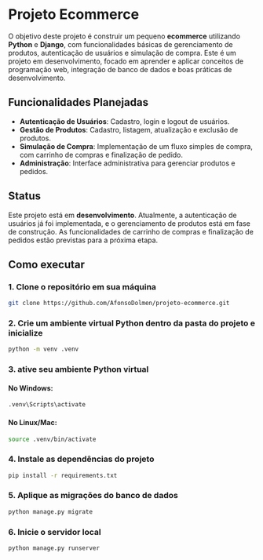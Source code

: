 # Projeto Ecommerce

O objetivo deste projeto é construir um pequeno **ecommerce** utilizando **Python** e **Django**, com funcionalidades básicas de gerenciamento de produtos, autenticação de usuários e simulação de compra. Este é um projeto em desenvolvimento, focado em aprender e aplicar conceitos de programação web, integração de banco de dados e boas práticas de desenvolvimento.

## Funcionalidades Planejadas

- **Autenticação de Usuários**: Cadastro, login e logout de usuários.
- **Gestão de Produtos**: Cadastro, listagem, atualização e exclusão de produtos.
- **Simulação de Compra**: Implementação de um fluxo simples de compra, com carrinho de compras e finalização de pedido.
- **Administração**: Interface administrativa para gerenciar produtos e pedidos.

## Status

Este projeto está em **desenvolvimento**. Atualmente, a autenticação de usuários já foi implementada, e o gerenciamento de produtos está em fase de construção. As funcionalidades de carrinho de compras e finalização de pedidos estão previstas para a próxima etapa.

## Como executar

### 1. Clone o repositório em sua máquina

```bash
git clone https://github.com/AfonsoDolmen/projeto-ecommerce.git
```

### 2. Crie um ambiente virtual Python dentro da pasta do projeto e inicialize

```bash
python -m venv .venv
```

### 3. ative seu ambiente Python virtual


#### No Windows:
```bash
.venv\Scripts\activate
```

#### No Linux/Mac:
```bash
source .venv/bin/activate
```


### 4. Instale as dependências do projeto

```bash
pip install -r requirements.txt
```

### 5. Aplique as migrações do banco de dados

```bash
python manage.py migrate
```

### 6. Inicie o servidor local

```bash
python manage.py runserver
```

